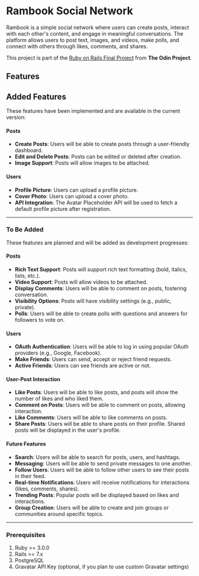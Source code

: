 # Rambook Social Network

Rambook is a simple social network where users can create posts, interact with each other's content, and engage in meaningful conversations. The platform allows users to post text, images, and videos, make polls, and connect with others through likes, comments, and shares.

This project is part of the [Ruby on Rails Final Project](https://www.theodinproject.com/lessons/ruby-on-rails-rails-final-project) from **The Odin Project**.

## Features

## Added Features

These features have been implemented and are available in the current version:

#### Posts
- **Create Posts**: Users will be able to create posts through a user-friendly dashboard.
- **Edit and Delete Posts**: Posts can be edited or deleted after creation.
- **Image Support**: Posts will allow images to be attached.

#### Users
- **Profile Picture**: Users can upload a profile picture.
- **Cover Photo**: Users can upload a cover photo.
- **API Integration**: The Avatar Placeholder API will be used to fetch a default profile picture after registration.



---

### To Be Added

These features are planned and will be added as development progresses:
#### Posts
- **Rich Text Support**: Posts will support rich text formatting (bold, italics, lists, etc.).
- **Video Support**: Posts will allow videos to be attached.
- **Display Comments**: Users will be able to comment on posts, fostering conversation.
- **Visibility Options**: Posts will have visibility settings (e.g., public, private).
- **Polls**: Users will be able to create polls with questions and answers for followers to vote on.

#### Users
- **OAuth Authentication**: Users will be able to log in using popular OAuth providers (e.g., Google, Facebook).
- **Make Friends**: Users can send, accept or reject friend requests.
- **Active Friends**: Users can see friends are active or not.


#### User-Post Interaction
- **Like Posts**: Users will be able to like posts, and posts will show the number of likes and who liked them.
- **Comment on Posts**: Users will be able to comment on posts, allowing interaction.
- **Like Comments**: Users will be able to like comments on posts.
- **Share Posts**: Users will be able to share posts on their profile. Shared posts will be displayed in the user's profile.

#### Future Features
- **Search**: Users will be able to search for posts, users, and hashtags.
- **Messaging**: Users will be able to send private messages to one another.
- **Follow Users**: Users will be able to follow other users to see their posts in their feed.
- **Real-time Notifications**: Users will receive notifications for interactions (likes, comments, shares).
- **Trending Posts**: Popular posts will be displayed based on likes and interactions.
- **Group Creation**: Users will be able to create and join groups or communities around specific topics.

---

### Prerequisites

1. Ruby >= 3.0.0
2. Rails >= 7.x
4. PostgreSQL 
5. Gravatar API Key (optional, if you plan to use custom Gravatar settings)

